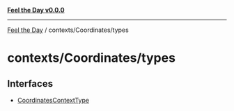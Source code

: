 [**Feel the Day v0.0.0**](../../../README.md)

***

[Feel the Day](../../../README.md) / contexts/Coordinates/types

# contexts/Coordinates/types

## Interfaces

- [CoordinatesContextType](interfaces/CoordinatesContextType.md)
